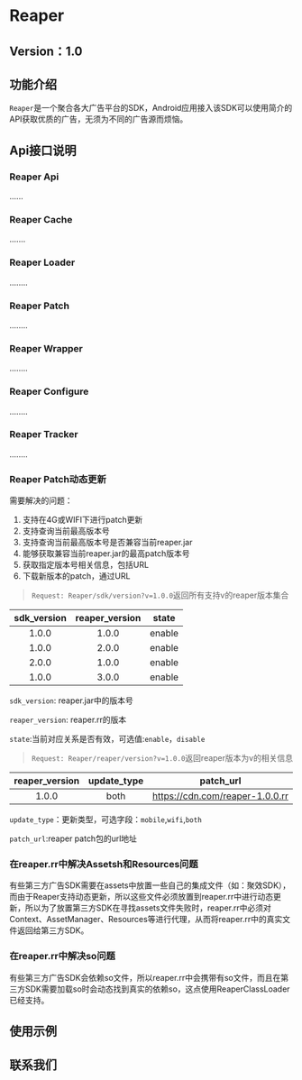 # Reaper

## Version：1.0

## 功能介绍
`Reaper`是一个聚合各大广告平台的SDK，Android应用接入该SDK可以使用简介的API获取优质的广告，无须为不同的广告源而烦恼。

## Api接口说明
### Reaper Api
......

### Reaper Cache
.......

### Reaper Loader
........

### Reaper Patch
........

### Reaper Wrapper
........

### Reaper Configure
........

### Reaper Tracker
........

### Reaper Patch动态更新
需要解决的问题：
1. 支持在4G或WIFI下进行patch更新
2. 支持查询当前最高版本号
3. 支持查询当前最高版本号是否兼容当前reaper.jar 
4. 能够获取兼容当前reaper.jar的最高patch版本号
5. 获取指定版本号相关信息，包括URL
6. 下载新版本的patch，通过URL

>`Request: Reaper/sdk/version?v=1.0.0`返回所有支持v的reaper版本集合

|sdk_version| reaper_version | state |
|:---------:|:--------------:|:-----:|
| 1.0.0	    | 1.0.0		     | enable|
| 1.0.0	    | 2.0.0		     | enable|
| 2.0.0	    | 1.0.0		     | enable|
| 1.0.0	    | 3.0.0		     | enable|

`sdk_version`: reaper.jar中的版本号

`reaper_version`: reaper.rr的版本

`state`:当前对应关系是否有效，可选值:`enable`，`disable`

>`Request: Reaper/reaper/version?v=1.0.0`返回reaper版本为v的相关信息

| reaper_version | update_type | patch_url |
|:--------------:|:-----------:|:---------:|
| 1.0.0 | both | https://cdn.com/reaper-1.0.0.rr |

`update_type`：更新类型，可选字段：`mobile`,`wifi`,`both`

`patch_url`:reaper patch包的url地址

### 在reaper.rr中解决Assetsh和Resources问题
有些第三方广告SDK需要在assets中放置一些自己的集成文件（如：聚效SDK），而由于Reaper支持动态更新，所以这些文件必须放置到reaper.rr中进行动态更新，所以为了放置第三方SDK在寻找assets文件失败时，reaper.rr中必须对Context、AssetManager、Resources等进行代理，从而将reaper.rr中的真实文件返回给第三方SDK。

### 在reaper.rr中解决so问题
有些第三方广告SDK会依赖so文件，所以reaper.rr中会携带有so文件，而且在第三方SDK需要加载so时会动态找到真实的依赖so，这点使用ReaperClassLoader已经支持。

## 使用示例

## 联系我们